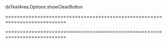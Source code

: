 <!--id-->dxTextArea.Options.showClearButton<!--/id-->
===========================================================================
<!--hidden--><!--/hidden-->
===========================================================================


